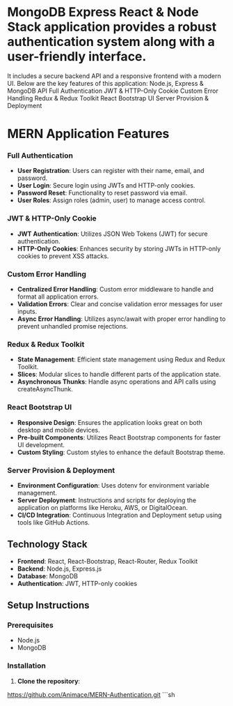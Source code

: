 # MongoDB Express React & Node Stack application provides a robust authentication system along with a user-friendly interface.


It includes a secure backend API and a responsive frontend with a modern UI. Below are the key features of this application:
Node.js, Express & MongoDB API
Full Authentication
JWT & HTTP-Only Cookie
Custom Error Handling 
Redux & Redux Toolkit
React Bootstrap UI
Server Provision & Deployment


# MERN Application Features

### Full Authentication
- **User Registration**: Users can register with their name, email, and password.
- **User Login**: Secure login using JWTs and HTTP-only cookies.
- **Password Reset**: Functionality to reset password via email.
- **User Roles**: Assign roles (admin, user) to manage access control.

### JWT & HTTP-Only Cookie
- **JWT Authentication**: Utilizes JSON Web Tokens (JWT) for secure authentication.
- **HTTP-Only Cookies**: Enhances security by storing JWTs in HTTP-only cookies to prevent XSS attacks.

### Custom Error Handling
- **Centralized Error Handling**: Custom error middleware to handle and format all application errors.
- **Validation Errors**: Clear and concise validation error messages for user inputs.
- **Async Error Handling**: Utilizes async/await with proper error handling to prevent unhandled promise rejections.

### Redux & Redux Toolkit
- **State Management**: Efficient state management using Redux and Redux Toolkit.
- **Slices**: Modular slices to handle different parts of the application state.
- **Asynchronous Thunks**: Handle async operations and API calls using createAsyncThunk.

### React Bootstrap UI
- **Responsive Design**: Ensures the application looks great on both desktop and mobile devices.
- **Pre-built Components**: Utilizes React Bootstrap components for faster UI development.
- **Custom Styling**: Custom styles to enhance the default Bootstrap theme.

### Server Provision & Deployment
- **Environment Configuration**: Uses dotenv for environment variable management.
- **Server Deployment**: Instructions and scripts for deploying the application on platforms like Heroku, AWS, or DigitalOcean.
- **CI/CD Integration**: Continuous Integration and Deployment setup using tools like GitHub Actions.

## Technology Stack
- **Frontend**: React, React-Bootstrap, React-Router, Redux Toolkit
- **Backend**: Node.js, Express.js
- **Database**: MongoDB
- **Authentication**: JWT, HTTP-only cookies

## Setup Instructions

### Prerequisites
- Node.js
- MongoDB

### Installation
1. **Clone the repository**: 

  
https://github.com/Animace/MERN-Authentication.git ```sh

